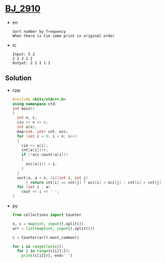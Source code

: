 # [BJ_2910](https://acmicpc.net/problem/2910)

* en

  ```en
  Sort number by frequency
  When there is tie same print in original order
  ```

* tc

  ```tc
  Input: 5 2
  2 1 2 1 2
  Output: 2 2 2 1 1
  ```

## Solution

* cpp

  ```cpp
  #include <bits/stdc++.h>
  using namespace std;
  int main()
  {
    int n, c;
    cin >> n >> c;
    int a[n];
    map<int, int> cnt, occ;
    for (int i = 0; i < n; i++)
    {
      cin >> a[i];
      cnt[a[i]]++;
      if (!occ.count(a[i]))
      {
        occ[a[i]] = i;
      }
    }
    sort(a, a + n, [&](int i, int j)
        { return cnt[i] == cnt[j] ? occ[i] < occ[j] : cnt[i] > cnt[j]; });
    for (int i : a)
      cout << i << ' ';
  }
  ```

* py

  ```py
  from collections import Counter

  n, c = map(int, input().split())
  arr = list(map(int, input().split()))

  c = Counter(arr).most_common()

  for i in range(len(c)):
    for j in range(c[i][1]):
      print(c[i][0], end=' ')
  ```
